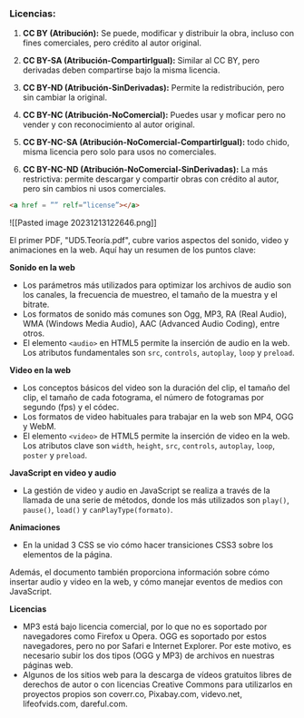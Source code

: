 

### Licencias:
1. **CC BY (Atribución):** Se puede, modificar y distribuir la obra, incluso con fines comerciales, pero crédito al autor original.
    
2. **CC BY-SA (Atribución-CompartirIgual):** Similar al CC BY, pero derivadas deben compartirse bajo la misma licencia.
    
3. **CC BY-ND (Atribución-SinDerivadas):** Permite la redistribución, pero sin cambiar la original.
    
4. **CC BY-NC (Atribución-NoComercial):** Puedes usar y moficar pero no vender y con reconocimiento al autor original.
    
5. **CC BY-NC-SA (Atribución-NoComercial-CompartirIgual):** todo chido, misma licencia pero solo para usos no comerciales.
    
6. **CC BY-NC-ND (Atribución-NoComercial-SinDerivadas):** La más restrictiva: permite descargar y compartir obras con crédito al autor, pero sin cambios ni usos comerciales.
```html
<a href = ”” relf=”license”></a>
```
![[Pasted image 20231213122646.png]]

El primer PDF, "UD5.Teoría.pdf", cubre varios aspectos del sonido, video y animaciones en la web. Aquí hay un resumen de los puntos clave:

**Sonido en la web**
- Los parámetros más utilizados para optimizar los archivos de audio son los canales, la frecuencia de muestreo, el tamaño de la muestra y el bitrate.
- Los formatos de sonido más comunes son Ogg, MP3, RA (Real Audio), WMA (Windows Media Audio), AAC (Advanced Audio Coding), entre otros.
- El elemento `<audio>` en HTML5 permite la inserción de audio en la web. Los atributos fundamentales son `src`, `controls`, `autoplay`, `loop` y `preload`.

**Video en la web**
- Los conceptos básicos del video son la duración del clip, el tamaño del clip, el tamaño de cada fotograma, el número de fotogramas por segundo (fps) y el códec.
- Los formatos de video habituales para trabajar en la web son MP4, OGG y WebM.
- El elemento `<video>` de HTML5 permite la inserción de video en la web. Los atributos clave son `width`, `height`, `src`, `controls`, `autoplay`, `loop`, `poster` y `preload`.

**JavaScript en video y audio**
- La gestión de video y audio en JavaScript se realiza a través de la llamada de una serie de métodos, donde los más utilizados son `play()`, `pause()`, `load()` y `canPlayType(formato)`.

**Animaciones**
- En la unidad 3 CSS se vio cómo hacer transiciones CSS3 sobre los elementos de la página.

Además, el documento también proporciona información sobre cómo insertar audio y video en la web, y cómo manejar eventos de medios con JavaScript.

**Licencias**
- MP3 está bajo licencia comercial, por lo que no es soportado por navegadores como Firefox u Opera. OGG es soportado por estos navegadores, pero no por Safari e Internet Explorer. Por este motivo, es necesario subir los dos tipos (OGG y MP3) de archivos en nuestras páginas web.
- Algunos de los sitios web para la descarga de vídeos gratuitos libres de derechos de autor o con licencias Creative Commons para utilizarlos en proyectos propios son coverr.co, Pixabay.com, videvo.net, lifeofvids.com, dareful.com.

